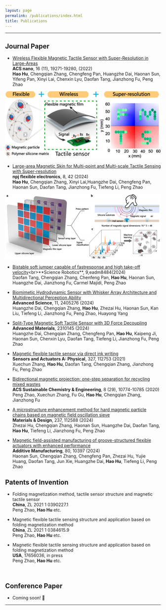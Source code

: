 ```yaml
---
layout: page
permalink: /publications/index.html
title: Publications
---
```


<!-- > Lastest Update: 28th Dec 2023&nbsp;  [中文版本 (Chinese Version)](https://caihanlin.com/file/publications-zh/) -->

---
## Journal Paper

- [Wireless Flexible Magnetic Tactile Sensor with Super-Resolution in Large-Areas](https://pubs.acs.org/doi/epdf/10.1021/acsnano.2c08664)<br>**ACS nano**, 16 (11), 19271-19280, (2022)<br>**Hao Hu**, Chengqian Zhang, Chengfeng Pan, Huangzhe Dai, Haonan Sun, Yifeng Pan, Xinyi Lai, Chenxin Lyu, Daofan Tang, Jianzhong Fu, Peng Zhao
<img src="/images/Paperphotos/ACS_Nano.png">

- [Large-area Magnetic Skin for Multi-point and Multi-scale Tactile Sensing with Super-resolution](https://www.nature.com/articles/s41528-024-00325-z)<br>**npj flexible electronics**, 8, 42 (2024)<br>**Hao Hu**, Chengqian Zhang, Xinyi Lai,Huangzhe Dai, Chengfeng Pan, Haonan Sun, Daofan Tang, Jianzhong Fu, Tiefeng Li, Peng Zhao
<img src="/images/Paperphotos/npj_Flexible_Electronics.png">

- [Bistable soft jumper capable of fastresponse and high take-off velocity](https://www.science.org/doi/10.1126/scirobotics.adm8484#:~:text=Here%2C%20we%20report%20a%20magnetic-driven%2C%20ultrafast%20bistable%20soft,15%20milliseconds%29%20compared%20with%20previous%20soft%20jumping%20robots.)<br>**Science Robotics**, 9,eadm8484(2024)<br>Daofan Tang, Chengqian Zhang, Chenfeng Pan, **Hao Hu**, Haonan Sun, Huangzhe Dai, Jianzhong Fu, Carmel Majidi, Peng Zhao

- [Biomimetic Hydrodynamic Sensor with Whisker Array Architecture and Multidirectional Perception Ability](https://advanced.onlinelibrary.wiley.com/doi/full/10.1002/advs.202405276)<br>**Advanced Science**, 11, 2405276 (2024)<br>Huangzhe Dai, Chengqian Zhang, **Hao Hu**, Zhezai Hu, Haonan Sun, Kan Liu, Tiefeng Li, Jianzhong Fu, Peng Zhao, Huayong Yang

- [Split‐Type Magnetic Soft Tactile Sensor with 3D Force Decoupling](https://onlinelibrary.wiley.com/doi/abs/10.1002/adma.202310145)<br>**Advanced Materials**, 2310145 (2024)<br>Huangzhe Dai, Chengqian Zhang, Chengfeng Pan, **Hao Hu**, Kaipeng Ji, Haonan Sun, Chenxin Lyu, Daofan Tang, Tiefeng Li, Jianzhong Fu, Peng Zhao

- [Magnetic flexible tactile sensor via direct ink writing](https://www.sciencedirect.com/science/article/abs/pii/S0924424721002168)<br>**Sensors and Actuators A: Physical**, 327, 112753 (2021)<br>Xuechun Zhang, **Hao Hu**, Daofan Tang, Chengqian Zhang, Jianzhong Fu, Peng Zhao

- [Bidirectional magnetic projection: one-step separation for recycling mixed wastes](https://pubs.acs.org/doi/abs/10.1021/acssuschemeng.0c02461)<br>**ACS Sustainable Chemistry & Engineering**, 8 (29), 10774-10785 (2020)<br>Peng Zhao, Xuechun Zhang, Fu Gu, **Hao Hu**, Chengqian Zhang, Jianzhong Fu

- [A microstructure enhancement method for hard magnetic particle chains based on magnetic field oscillation sieve](https://www.sciencedirect.com/science/article/pii/S0264127523010043)<br>**Materials & Design**, 237, 112588 (2024)<br>Zhezai Hu, Chengqian Zhang, Haonan Sun, Huangzhe Dai, Daofan Tang, **Hao Hu**, Tiefeng Li, Jianzhong Fu, Peng Zhao

- [Magnetic field-assisted manufacturing of groove-structured flexible actuators with enhanced performance](https://www.sciencedirect.com/science/article/abs/pii/S2214860424000253)<br>**Additive Manufacturing**, 80, 10397 (2024)<br>Haonan Sun, Chengqian Zhang, Chengfeng Pan, Zhezai Hu, Yujie Huang, Daofan Tang, Jun Xie, Huangzhe Dai, **Hao Hu**, Tiefeng Li, Peng Zhao
  <br>

##  Patents of Invention

- Folding magnetization method, tactile sensor structure and magnetic tactile sensor<br>**China**, ZL 2021 1 0390227.1<br>Peng Zhao, **Hao Hu** etc.

-  Magnetic flexible tactile sensing structure and application based on folding magnetization method<br>**China**, ZL 2021 1 0384615.9<br>Peng Zhao, **Hao Hu** etc.

-  Magnetic flexible tactile sensing structure and application based on folding magnetization method<br>**USA**, 17656036, in press<br>Peng Zhao, **Hao Hu** etc.
  <br>

## Conference Paper

- Coming soon! 🚀
  <br>
---


<!-- ## Working Manuscript

- Detecting Multiple-mix-attack in IoT Networks through Reconstruction and Classiﬁcation Machine Learning Techniques<br>

- Multi-objective Optimization Model Based on Analysis of Human-Land Relationship Coupling: A Case Study of the Masai Mara National Reserve<br>

  <br>

---

## Undergrad Thesis

- Hybrid Detection Mechanism for Spoofing Attacks in Bluetooth Low Energy Networks<br>**Hanlin Cai** (Advisor: Zhezhuang Xu). Final Year Project (FYP). Under working<br>Already published a poster paper at AAAI 2024<br>Expect to submit a long paper to IEEE Internet of Things Journal.

- [Industrial Inspection System based on Intelligent IoT and Bionic Quadruped Robot](https://caihanlin.com/mypaper/thesis/IP-report.pdf)<br>**Hanlin Cai** (Advisor: Zhezhuang Xu, Yuxiong Xia). Junior-year Intern Program.<br>Industrial Placement Report in [Huading Tech](http://www.hdim.com.cn/) and [IACTIP Lab](https://dqxy.fzu.edu.cn/en/)<br>

  <br> -->
